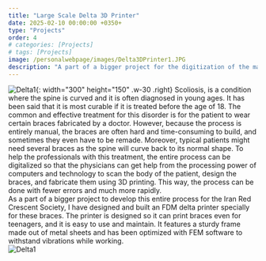 ```yaml
---
title: "Large Scale Delta 3D Printer"
date: 2025-02-10 00:00:00 +0350+
type: "Projects"
order: 4
# categories: [Projects]
# tags: [Projects]
image: /personalwebpage/images/Delta3DPrinter1.JPG
description: "A part of a bigger project for the digitization of the manufacturing process of braces for children with scoliosis"
---
```

![Delta1](/personalwebpage/images/Delta3DPrinter.JPG){: width="300" height="150" .w-30 .right}
Scoliosis, is a condition where the spine is curved and it is often diagnosed in young ages. It has been said that it is most curable if it is treated before the age of 18. The common and effective treatment for this disorder is for the patient to wear certain braces fabricated by a doctor. However, because the process is entirely manual, the braces are often hard and time-consuming to build, and sometimes they even have to be remade. Moreover, typical patients might need several braces as the spine will curve back to its normal shape.
To help the professionals with this treatment, the entire process can be digitalized so that the physicians can get help from the processing power of computers and technology to scan the body of the patient, design the braces, and fabricate them using 3D printing. This way, the process can be done with fewer errors and much more rapidly.  
As a part of a bigger project to develop this entire process for the Iran Red Crescent Society, I have designed and built an FDM delta printer specially for these braces. The printer is designed so it can print braces even for teenagers, and it is easy to use and maintain. It features a sturdy frame made out of metal sheets and has been optimized with FEM software to withstand vibrations while working.  
![Delta1](/personalwebpage/images/Delta3DPrinter2.JPG)